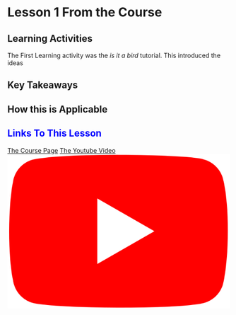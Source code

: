 # Lesson 1 From the Course
## Learning Activities
The First Learning activity was the *is it a bird* tutorial. 
This introduced the ideas
## Key Takeaways 
## How this is Applicable 
## <span style="color:blue">Links To This Lesson</span>
[The Course Page](https://course.fast.ai/Lessons/lesson1.html)
[The Youtube Video](https://www.youtube.com/watch?v=8SF_h3xF3cE)![Alt](/images/youtube.png "Title")

